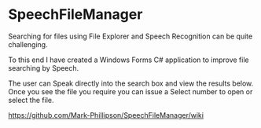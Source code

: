 # SpeechFileManager 

Searching for files using File Explorer and Speech Recognition can be quite challenging.

To this end I have created a Windows Forms C# application to improve file searching by Speech.

The user can Speak directly into the search box and view the results below. 
Once you see the file you require you can issue a Select number to open or select the file.

https://github.com/Mark-Phillipson/SpeechFileManager/wiki
